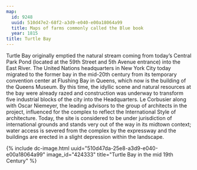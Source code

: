 ```yaml
---
map:
  id: 9248
  uuid: 510d47e2-68f2-a3d9-e040-e00a18064a99
  title: Maps of farms commonly called the Blue book
  year: 1815
title: Turtle Bay
---
```


Turtle Bay originally emptied the natural stream coming from today’s Central Park Pond (located at the 59th Street and 5th Avenue entrance) into the East River. The United Nations headquarters in New York City today migrated to the former bay in the mid-20th century from its temporary convention center at Flushing Bay in Queens, which now is the building of the Queens Museum. By this time, the idyllic scene and natural resources at the bay were already razed and construction was underway to transform five industrial blocks of the city into the Headquarters. Le Corbusier along with Oscar Niemeyer, the leading advisors to the group of architects in the project, influenced for the complex to reflect the International Style of architecture. Today, the site is considered to be under jurisdiction of international grounds and stands very out of the way in its midtown context; water access is severed from the complex by the expressway and the buildings are erected in a slight depression within the landscape.

<div>
{% include dc-image.html uuid="510d47da-25e8-a3d9-e040-e00a18064a99" image_id="424333" title="Turtle Bay in the mid 19th Century" %}
</div>
